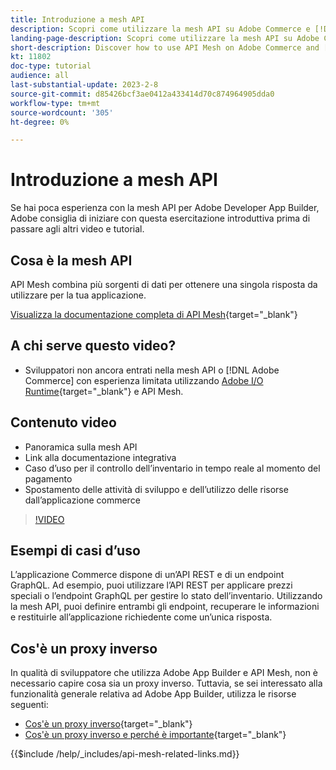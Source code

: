 ```yaml
---
title: Introduzione a mesh API
description: Scopri come utilizzare la mesh API su Adobe Commerce e [!DNL Adobe App Builder]. Scopri come installare Adobe App Builder, lavorare con i progetti, creare un proxy inverso graphql e molto altro ancora.
landing-page-description: Scopri come utilizzare la mesh API su Adobe Commerce e [!DNL Adobe App Builder]. Scopri come installare Adobe IO, lavorare con i progetti, creare un proxy inverso graphql e molto altro.
short-description: Discover how to use API Mesh on Adobe Commerce and [!DNL Adobe App Builder]. Learn about installing Adobe IO, working with projects, creating a graphql reverse proxy and much more.
kt: 11802
doc-type: tutorial
audience: all
last-substantial-update: 2023-2-8
source-git-commit: d85426bcf3ae0412a433414d70c874964905dda0
workflow-type: tm+mt
source-wordcount: '305'
ht-degree: 0%

---
```


# Introduzione a mesh API

Se hai poca esperienza con la mesh API per Adobe Developer App Builder, Adobe consiglia di iniziare con questa esercitazione introduttiva prima di passare agli altri video e tutorial.

## Cosa è la mesh API

API Mesh combina più sorgenti di dati per ottenere una singola risposta da utilizzare per la tua applicazione.

[Visualizza la documentazione completa di API Mesh](https://developer.adobe.com/graphql-mesh-gateway/gateway/overview/){target="_blank"}

## A chi serve questo video?

* Sviluppatori non ancora entrati nella mesh API o [!DNL Adobe Commerce] con esperienza limitata utilizzando [Adobe I/O Runtime](https://developer.adobe.com/runtime/docs/guides/overview/){target="_blank"} e API Mesh.

## Contenuto video

* Panoramica sulla mesh API
* Link alla documentazione integrativa
* Caso d’uso per il controllo dell’inventario in tempo reale al momento del pagamento
* Spostamento delle attività di sviluppo e dell’utilizzo delle risorse dall’applicazione commerce

>[!VIDEO](https://video.tv.adobe.com/v/3417534?quality=12&learn=on)

## Esempi di casi d’uso

L’applicazione Commerce dispone di un’API REST e di un endpoint GraphQL. Ad esempio, puoi utilizzare l’API REST per applicare prezzi speciali o l’endpoint GraphQL per gestire lo stato dell’inventario. Utilizzando la mesh API, puoi definire entrambi gli endpoint, recuperare le informazioni e restituirle all’applicazione richiedente come un’unica risposta.

## Cos&#39;è un proxy inverso

In qualità di sviluppatore che utilizza Adobe App Builder e API Mesh, non è necessario capire cosa sia un proxy inverso. Tuttavia, se sei interessato alla funzionalità generale relativa ad Adobe App Builder, utilizza le risorse seguenti:

* [Cos&#39;è un proxy inverso](https://www.imperva.com/learn/performance/reverse-proxy/){target="_blank"}
* [Cos&#39;è un proxy inverso e perché è importante](https://blog.hubspot.com/website/reverse-proxy){target="_blank"}

{{$include /help/_includes/api-mesh-related-links.md}}
